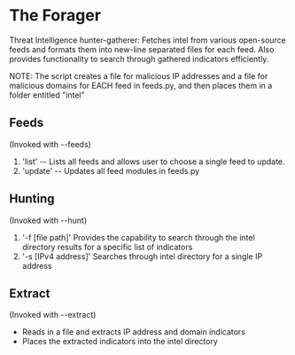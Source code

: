 The Forager
============

Threat Intelligence hunter-gatherer: Fetches intel from various open-source feeds and formats them into new-line separated files for each feed. Also provides functionality to search through gathered indicators efficiently.
 
NOTE:
The script creates a file for malicious IP addresses and a file for malicious domains for EACH feed in feeds.py, and then places them in a folder entitled "intel" 


Feeds
--------

(Invoked with --feeds)

1. 'list' -- Lists all feeds and allows user to choose a single feed to update. 
2. 'update' -- Updates all feed modules in feeds.py

Hunting 
---------

(Invoked with --hunt)

1. '-f [file path]' Provides the capability to search through the intel directory results for a specific list of indicators
2. '-s [IPv4 address]' Searches through intel directory for a single IP address

Extract
--------

(Invoked with --extract)

* Reads in a file and extracts IP address and domain indicators
* Places the extracted indicators into the intel directory 
